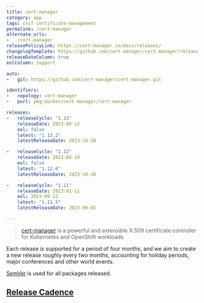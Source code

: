 ```yaml
---
title: cert-manager
category: app
tags: cncf certificate-management
permalink: /cert-manager
alternate_urls:
-   /cert-manager
releasePolicyLink: https://cert-manager.io/docs/releases/
changelogTemplate: https://github.com/cert-manager/cert-manager/releases/tag/v__LATEST__
releaseDateColumn: true
eolColumn: Support

auto:
-   git: https://github.com/cert-manager/cert-manager.git

identifiers:
-   repology: cert-manager
-   purl: pkg:docker/cert-manager/cert-manager

releases:
-   releaseCycle: "1.13"
    releaseDate: 2023-09-12
    eol: false
    latest: "1.13.2"
    latestReleaseDate: 2023-10-30

-   releaseCycle: "1.12"
    releaseDate: 2023-05-19
    eol: false
    latest: "1.12.6"
    latestReleaseDate: 2023-10-30

-   releaseCycle: "1.11"
    releaseDate: 2023-01-11
    eol: 2023-09-12
    latest: "1.11.5"
    latestReleaseDate: 2023-09-01

---
```


> [cert-manager](https://cert-manager.io) is a powerful and extensible X.509 certificate controller for Kubernetes and OpenShift workloads

Each release is supported for a period of four months, and we aim to create a new release roughly every two months, accounting for holiday periods, major conferences and other world events.


[SemVer](https://semver.org/) is used for all packages released.

## [Release Cadence](https://cert-manager.io/docs/releases/)
